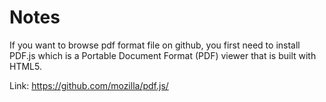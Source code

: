 # Notes

If you want to browse pdf format file on github, you first need to install PDF.js which is a Portable Document Format (PDF) viewer that is built with HTML5.

Link: https://github.com/mozilla/pdf.js/
